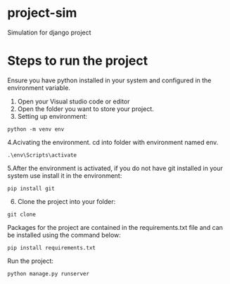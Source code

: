 # project-sim
Simulation for django project

# Steps to run the project

Ensure you have python installed in your system and configured in the environment variable.

1. Open your Visual studio code or editor
2. Open the folder you want to store your project.
3. Setting up environment:
```
python -m venv env
```
4.Acivating the environment. cd into folder with environment named env.

```
.\env\Scripts\activate
```

5.After the environment is activated, if you do not have git installed in your system use install it in the environment:
```
pip install git
```
6. Clone the project into your folder:
```
git clone  
``` 
Packages for the project are contained in the requirements.txt file and can be installed using the command below:
```
pip install requirements.txt
```

Run the project:
```
python manage.py runserver
```


